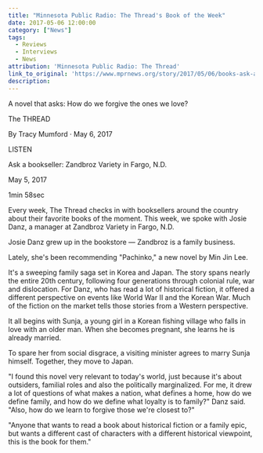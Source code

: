 ```yaml
---
title: "Minnesota Public Radio: The Thread's Book of the Week"
date: 2017-05-06 12:00:00
category: ["News"]
tags:
  - Reviews
  - Interviews
  - News
attribution: 'Minnesota Public Radio: The Thread'
link_to_original: 'https://www.mprnews.org/story/2017/05/06/books-ask-a-bookseller-fargo'
description:
---
```



A novel that asks: How do we forgive the ones we love?

The THREAD

By Tracy Mumford · May 6, 2017

LISTEN

Ask a bookseller: Zandbroz Variety in Fargo, N.D.

May 5, 2017

1min 58sec

Every week, The Thread checks in with booksellers around the country about their favorite books of the moment. This week, we spoke with Josie Danz, a manager at Zandbroz Variety in Fargo, N.D.

Josie Danz grew up in the bookstore — Zandbroz is a family business.

Lately, she's been recommending "Pachinko," a new novel by Min Jin Lee.

It's a sweeping family saga set in Korea and Japan. The story spans nearly the entire 20th century, following four generations through colonial rule, war and dislocation. For Danz, who has read a lot of historical fiction, it offered a different perspective on events like World War II and the Korean War. Much of the fiction on the market tells those stories from a Western perspective.

It all begins with Sunja, a young girl in a Korean fishing village who falls in love with an older man. When she becomes pregnant, she learns he is already married.

To spare her from social disgrace, a visiting minister agrees to marry Sunja himself. Together, they move to Japan.

"I found this novel very relevant to today's world, just because it's about outsiders, familial roles and also the politically marginalized. For me, it drew a lot of questions of what makes a nation, what defines a home, how do we define family, and how do we define what loyalty is to family?" Danz said. "Also, how do we learn to forgive those we're closest to?"

"Anyone that wants to read a book about historical fiction or a family epic, but wants a different cast of characters with a different historical viewpoint, this is the book for them."